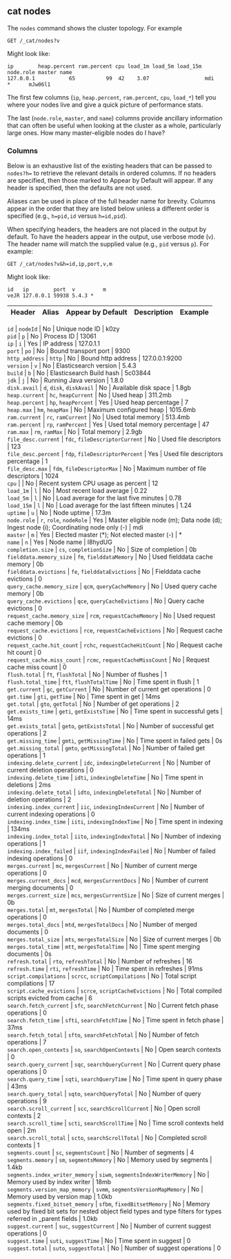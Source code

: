 ## cat nodes

The `nodes` command shows the cluster topology. For example
    
    
    GET /_cat/nodes?v

Might look like:
    
    
    ip        heap.percent ram.percent cpu load_1m load_5m load_15m node.role master name
    127.0.0.1           65          99  42    3.07                  mdi       *      mJw06l1

The first few columns (`ip`, `heap.percent`, `ram.percent`, `cpu`, `load_*`) tell you where your nodes live and give a quick picture of performance stats.

The last (`node.role`, `master`, and `name`) columns provide ancillary information that can often be useful when looking at the cluster as a whole, particularly large ones. How many master-eligible nodes do I have?

### Columns

Below is an exhaustive list of the existing headers that can be passed to `nodes?h=` to retrieve the relevant details in ordered columns. If no headers are specified, then those marked to Appear by Default will appear. If any header is specified, then the defaults are not used.

Aliases can be used in place of the full header name for brevity. Columns appear in the order that they are listed below unless a different order is specified (e.g., `h=pid,id` versus `h=id,pid`).

When specifying headers, the headers are not placed in the output by default. To have the headers appear in the output, use verbose mode (`v`). The header name will match the supplied value (e.g., `pid` versus `p`). For example:
    
    
    GET /_cat/nodes?v&h=id,ip,port,v,m

Might look like:
    
    
    id   ip        port  v         m
    veJR 127.0.0.1 59938 5.4.3 *

Header | Alias | Appear by Default | Description | Example  
---|---|---|---|---  
  
`id` |  `nodeId` |  No |  Unique node ID |  k0zy    
`pid` |  `p` |  No |  Process ID |  13061    
`ip` |  `i` |  Yes |  IP address |  127.0.1.1    
`port` |  `po` |  No |  Bound transport port |  9300    
`http_address` |  `http` |  No |  Bound http address |  127.0.0.1:9200    
`version` |  `v` |  No |  Elasticsearch version |  5.4.3    
`build` |  `b` |  No |  Elasticsearch Build hash |  5c03844    
`jdk` |  `j` |  No |  Running Java version |  1.8.0    
`disk.avail` |  `d`, `disk`, `diskAvail` |  No |  Available disk space |  1.8gb    
`heap.current` |  `hc`, `heapCurrent` |  No |  Used heap |  311.2mb    
`heap.percent` |  `hp`, `heapPercent` |  Yes |  Used heap percentage |  7    
`heap.max` |  `hm`, `heapMax` |  No |  Maximum configured heap |  1015.6mb    
`ram.current` |  `rc`, `ramCurrent` |  No |  Used total memory |  513.4mb    
`ram.percent` |  `rp`, `ramPercent` |  Yes |  Used total memory percentage |  47    
`ram.max` |  `rm`, `ramMax` |  No |  Total memory |  2.9gb    
`file_desc.current` |  `fdc`, `fileDescriptorCurrent` |  No |  Used file descriptors |  123    
`file_desc.percent` |  `fdp`, `fileDescriptorPercent` |  Yes |  Used file descriptors percentage |  1    
`file_desc.max` |  `fdm`, `fileDescriptorMax` |  No |  Maximum number of file descriptors |  1024    
`cpu` |  |  No |  Recent system CPU usage as percent |  12    
`load_1m` |  `l` |  No |  Most recent load average |  0.22    
`load_5m` |  `l` |  No |  Load average for the last five minutes |  0.78    
`load_15m` |  `l` |  No |  Load average for the last fifteen minutes |  1.24    
`uptime` |  `u` |  No |  Node uptime |  17.3m    
`node.role` |  `r`, `role`, `nodeRole` |  Yes |  Master eligible node (m); Data node (d); Ingest node (i); Coordinating node only (-) |  mdi    
`master` |  `m` |  Yes |  Elected master (\*); Not elected master (-) |  *    
`name` |  `n` |  Yes |  Node name |  I8hydUG    
`completion.size` |  `cs`, `completionSize` |  No |  Size of completion |  0b    
`fielddata.memory_size` |  `fm`, `fielddataMemory` |  No |  Used fielddata cache memory |  0b    
`fielddata.evictions` |  `fe`, `fielddataEvictions` |  No |  Fielddata cache evictions |  0    
`query_cache.memory_size` |  `qcm`, `queryCacheMemory` |  No |  Used query cache memory |  0b    
`query_cache.evictions` |  `qce`, `queryCacheEvictions` |  No |  Query cache evictions |  0    
`request_cache.memory_size` |  `rcm`, `requestCacheMemory` |  No |  Used request cache memory |  0b    
`request_cache.evictions` |  `rce`, `requestCacheEvictions` |  No |  Request cache evictions |  0    
`request_cache.hit_count` |  `rchc`, `requestCacheHitCount` |  No |  Request cache hit count |  0    
`request_cache.miss_count` |  `rcmc`, `requestCacheMissCount` |  No |  Request cache miss count |  0    
`flush.total` |  `ft`, `flushTotal` |  No |  Number of flushes |  1    
`flush.total_time` |  `ftt`, `flushTotalTime` |  No |  Time spent in flush |  1    
`get.current` |  `gc`, `getCurrent` |  No |  Number of current get operations |  0    
`get.time` |  `gti`, `getTime` |  No |  Time spent in get |  14ms    
`get.total` |  `gto`, `getTotal` |  No |  Number of get operations |  2    
`get.exists_time` |  `geti`, `getExistsTime` |  No |  Time spent in successful gets |  14ms    
`get.exists_total` |  `geto`, `getExistsTotal` |  No |  Number of successful get operations |  2    
`get.missing_time` |  `gmti`, `getMissingTime` |  No |  Time spent in failed gets |  0s    
`get.missing_total` |  `gmto`, `getMissingTotal` |  No |  Number of failed get operations |  1    
`indexing.delete_current` |  `idc`, `indexingDeleteCurrent` |  No |  Number of current deletion operations |  0    
`indexing.delete_time` |  `idti`, `indexingDeleteTime` |  No |  Time spent in deletions |  2ms    
`indexing.delete_total` |  `idto`, `indexingDeleteTotal` |  No |  Number of deletion operations |  2    
`indexing.index_current` |  `iic`, `indexingIndexCurrent` |  No |  Number of current indexing operations |  0    
`indexing.index_time` |  `iiti`, `indexingIndexTime` |  No |  Time spent in indexing |  134ms    
`indexing.index_total` |  `iito`, `indexingIndexTotal` |  No |  Number of indexing operations |  1    
`indexing.index_failed` |  `iif`, `indexingIndexFailed` |  No |  Number of failed indexing operations |  0    
`merges.current` |  `mc`, `mergesCurrent` |  No |  Number of current merge operations |  0    
`merges.current_docs` |  `mcd`, `mergesCurrentDocs` |  No |  Number of current merging documents |  0    
`merges.current_size` |  `mcs`, `mergesCurrentSize` |  No |  Size of current merges |  0b    
`merges.total` |  `mt`, `mergesTotal` |  No |  Number of completed merge operations |  0    
`merges.total_docs` |  `mtd`, `mergesTotalDocs` |  No |  Number of merged documents |  0    
`merges.total_size` |  `mts`, `mergesTotalSize` |  No |  Size of current merges |  0b    
`merges.total_time` |  `mtt`, `mergesTotalTime` |  No |  Time spent merging documents |  0s    
`refresh.total` |  `rto`, `refreshTotal` |  No |  Number of refreshes |  16    
`refresh.time` |  `rti`, `refreshTime` |  No |  Time spent in refreshes |  91ms    
`script.compilations` |  `scrcc`, `scriptCompilations` |  No |  Total script compilations |  17    
`script.cache_evictions` |  `scrce`, `scriptCacheEvictions` |  No |  Total compiled scripts evicted from cache |  6    
`search.fetch_current` |  `sfc`, `searchFetchCurrent` |  No |  Current fetch phase operations |  0    
`search.fetch_time` |  `sfti`, `searchFetchTime` |  No |  Time spent in fetch phase |  37ms    
`search.fetch_total` |  `sfto`, `searchFetchTotal` |  No |  Number of fetch operations |  7    
`search.open_contexts` |  `so`, `searchOpenContexts` |  No |  Open search contexts |  0    
`search.query_current` |  `sqc`, `searchQueryCurrent` |  No |  Current query phase operations |  0    
`search.query_time` |  `sqti`, `searchQueryTime` |  No |  Time spent in query phase |  43ms    
`search.query_total` |  `sqto`, `searchQueryTotal` |  No |  Number of query operations |  9    
`search.scroll_current` |  `scc`, `searchScrollCurrent` |  No |  Open scroll contexts |  2    
`search.scroll_time` |  `scti`, `searchScrollTime` |  No |  Time scroll contexts held open |  2m    
`search.scroll_total` |  `scto`, `searchScrollTotal` |  No |  Completed scroll contexts |  1    
`segments.count` |  `sc`, `segmentsCount` |  No |  Number of segments |  4    
`segments.memory` |  `sm`, `segmentsMemory` |  No |  Memory used by segments |  1.4kb    
`segments.index_writer_memory` |  `siwm`, `segmentsIndexWriterMemory` |  No |  Memory used by index writer |  18mb    
`segments.version_map_memory` |  `svmm`, `segmentsVersionMapMemory` |  No |  Memory used by version map |  1.0kb    
`segments.fixed_bitset_memory` |  `sfbm`, `fixedBitsetMemory` |  No |  Memory used by fixed bit sets for nested object field types and type filters for types referred in _parent fields |  1.0kb    
`suggest.current` |  `suc`, `suggestCurrent` |  No |  Number of current suggest operations |  0    
`suggest.time` |  `suti`, `suggestTime` |  No |  Time spent in suggest |  0    
`suggest.total` |  `suto`, `suggestTotal` |  No |  Number of suggest operations |  0 